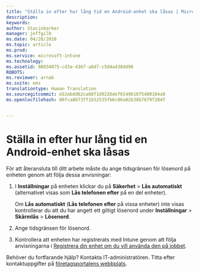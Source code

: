 ```yaml
---
title: "Ställa in efter hur lång tid en Android-enhet ska låsas | Microsoft Intune"
description: 
keywords: 
author: Staciebarker
manager: jeffgilb
ms.date: 04/28/2016
ms.topic: article
ms.prod: 
ms.service: microsoft-intune
ms.technology: 
ms.assetid: 98034875-cd3a-4367-a8d7-c5d4a438d496
ROBOTS: 
ms.reviewer: arnab
ms.suite: ems
translationtype: Human Translation
ms.sourcegitcommit: e52ebdd62ca68f1d9226def654961075400184a8
ms.openlocfilehash: 00fca8673ff1b52535fb6c06a02b38b7879f204f


---
```


# Ställa in efter hur lång tid en Android-enhet ska låsas
För att återansluta till ditt arbete måste du ange tidsgränsen för lösenord på enheten genom att följa dessa anvisningar:

1.  I **Inställningar** på enheten klickar du på **Säkerhet** &gt; **Lås automatiskt** (alternativet visas som **Lås telefonen efter** på en del enheter).

    Om **Lås automatiskt** (**Lås telefonen efter** på vissa enheter) inte visas kontrollerar du att du har angett ett giltigt lösenord under **Inställningar** &gt; **Skärmlås** &gt; **Lösenord**.

2.  Ange tidsgränsen för lösenord.

3.  Kontrollera att enheten har registrerats med Intune genom att följa anvisningarna i [Registrera din enhet om du vill använda den på jobbet](http://go.microsoft.com/fwlink/?LinkId=519071).

Behöver du fortfarande hjälp? Kontakta IT-administratören. Titta efter kontaktuppgifter på [företagsportalens webbplats](http://portal.manage.microsoft.com).


<!--HONumber=Jun16_HO4-->


